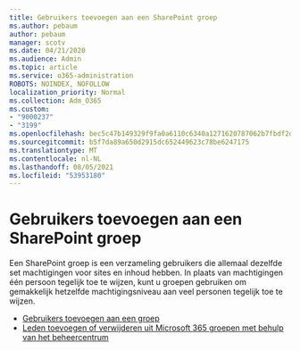 ```yaml
---
title: Gebruikers toevoegen aan een SharePoint groep
ms.author: pebaum
author: pebaum
manager: scotv
ms.date: 04/21/2020
ms.audience: Admin
ms.topic: article
ms.service: o365-administration
ROBOTS: NOINDEX, NOFOLLOW
localization_priority: Normal
ms.collection: Adm_O365
ms.custom:
- "9000237"
- "3199"
ms.openlocfilehash: bec5c47b149329f9fa0a6110c6340a1271620787062b7fbdf2d8d4b96b97b202
ms.sourcegitcommit: b5f7da89a650d2915dc652449623c78be6247175
ms.translationtype: MT
ms.contentlocale: nl-NL
ms.lasthandoff: 08/05/2021
ms.locfileid: "53953180"
---
```

# <a name="add-users-to-a-sharepoint-group"></a>Gebruikers toevoegen aan een SharePoint groep

Een SharePoint groep is een verzameling gebruikers die allemaal dezelfde set machtigingen voor sites en inhoud hebben. In plaats van machtigingen één persoon tegelijk toe te wijzen, kunt u groepen gebruiken om gemakkelijk hetzelfde machtigingsniveau aan veel personen tegelijk toe te wijzen.

- [Gebruikers toevoegen aan een groep](https://docs.microsoft.com/sharepoint/customize-sharepoint-site-permissions#add-users-to-a-group)
- [Leden toevoegen of verwijderen uit Microsoft 365 groepen met behulp van het beheercentrum](https://docs.microsoft.com/microsoft-365/admin/create-groups/add-or-remove-members-from-groups)